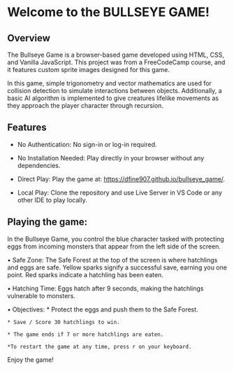 # Welcome to the BULLSEYE GAME!


## Overview

The Bullseye Game is a browser-based game developed using HTML, CSS, and Vanilla JavaScript. This project was from a FreeCodeCamp course, and it features custom sprite images designed for this game.

In this game, simple trigonometry and vector mathematics are used for collision detection to simulate interactions between objects. Additionally, a basic AI algorithm is implemented to give creatures lifelike movements as they approach the player character through recursion.

## Features

* No Authentication: No sign-in or log-in required.

* No Installation Needed: Play directly in your browser without any dependencies.

* Direct Play: Play the game at: https://dfine907.github.io/bullseye_game/.

* Local Play: Clone the repository and use Live Server in VS Code or any other IDE to play locally.


## Playing the game:

In the Bullseye Game, you control the blue character tasked with protecting eggs from incoming monsters that appear from the left side of the screen.

• Safe Zone: The Safe Forest at the top of the screen is where hatchlings and eggs are safe. Yellow sparks signify a successful save, earning you one point. Red sparks indicate a hatchling has been eaten.

• Hatching Time: Eggs hatch after 9 seconds, making the hatchlings vulnerable to monsters.

• Objectives:
    * Protect the eggs and push them to the Safe Forest.

    * Save / Score 30 hatchlings to win.

    * The game ends if 7 or more hatchlings are eaten.

    *To restart the game at any time, press r on your keyboard.


Enjoy the game!